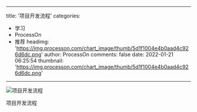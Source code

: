 
---
title: '项目开发流程'
categories: 
 - 学习
 - ProcessOn
 - 推荐
headimg: 'https://img.processon.com/chart_image/thumb/5d1f1004e4b0aad4c926d6dc.png'
author: ProcessOn
comments: false
date: 2022-01-21 06:25:54
thumbnail: 'https://img.processon.com/chart_image/thumb/5d1f1004e4b0aad4c926d6dc.png'
---

<div>   
<img class="thumb" alt="项目开发流程" src="https://img.processon.com/chart_image/thumb/5d1f1004e4b0aad4c926d6dc.png" referrerpolicy="no-referrer">
<p>项目开发流程</p>  
</div>
            